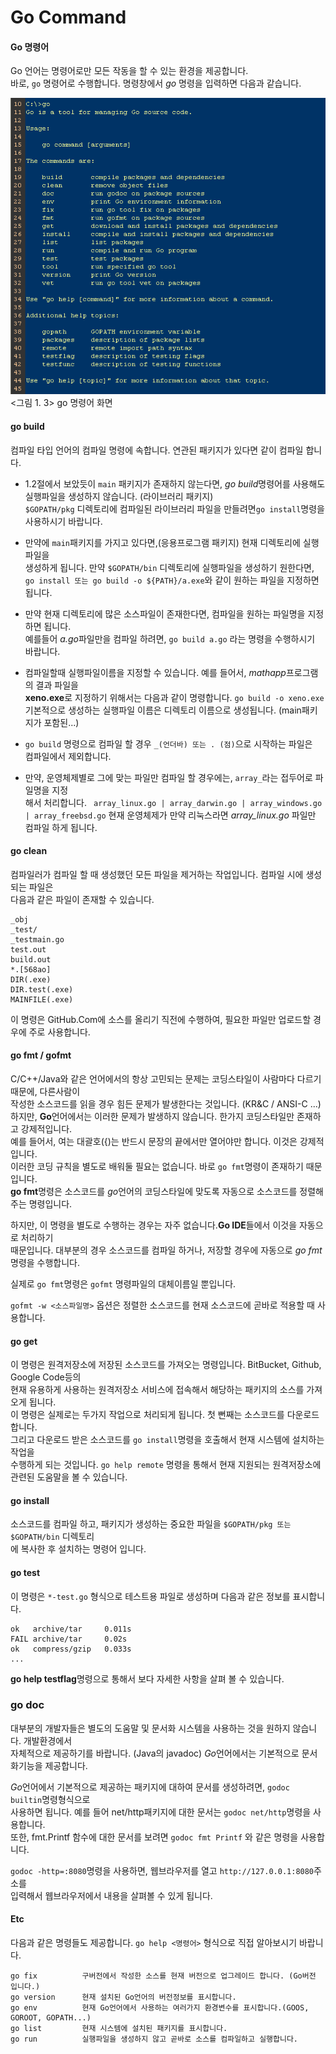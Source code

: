 # Go Command
#### Go 명령어
Go 언어는 명령어로만 모든 작동을 할 수 있는 환경을 제공합니다.    
바로, ```go``` 명령어로 수행합니다. 명령창에서 *go* 명령을 입력하면 다음과 같습니다.   


![](/images/1_3_go.png)    
 <그림 1. 3> go 명령어 화면      
 
 
 #### go build
 컴파일 타입 언어의 컴파일 명령에 속합니다. 연관된 패키지가 있다면 같이 컴파일 합니다.     
 
* 1.2절에서 보았듯이 ```main``` 패키지가 존재하지 않는다면, *go build*명령어를 사용해도      
   실행파일을 생성하지 않습니다. (라이브러리 패키지)    
   ```$GOPATH/pkg``` 디렉토리에 컴파일된 라이브러리 파일을 만들려면```go install```명령을    
   사용하시기 바랍니다. 

* 만약에 ```main```패키지를 가지고 있다면,(응용프로그램 패키지) 현재 디렉토리에 실행파일을    
  생성하게 됩니다. 만약 ```$GOPATH/bin``` 디렉토리에 실행파일을 생성하기 원한다면,     
  ```go install 또는 go build -o ${PATH}/a.exe```와 같이 원하는 파일을 지정하면 됩니다. 

* 만약 현재 디렉토리에 많은 소스파일이 존재한다면, 컴파일을 원하는 파일명을 지정하면 됩니다.    
  예를들어 *a.go*파일만을 컴파일 하려면, ```go build a.go``` 라는 명령을 수행하시기 바랍니다.    

* 컴파일할때 실행파일이름을 지정할 수 있습니다. 예를 들어서, *mathapp*프로그램의 결과 파일을   
  **xeno.exe**로 지정하기 위해서는 다음과 같이 명령합니다. ```go build -o xeno.exe```   
  기본적으로 생성하는 실행파일 이름은 디렉토리 이름으로 생성됩니다. (main패키지가 포함된...)   

* ```go build``` 명령으로 컴파일 할 경우 ```_(언더바) 또는 . (점)```으로 시작하는 파일은   
  컴파일에서 제외합니다. 

* 만약, 운영체제별로 그에 맞는 파일만 컴파일 할 경우에는, ```array_```라는 접두어로 파일명을 지정   
  해서 처리합니다.  ``` array_linux.go | array_darwin.go | array_windows.go | array_freebsd.go```
  현재 운영체제가 만약 리눅스라면 *array_linux.go* 파일만 컴파일 하게 됩니다. 

#### go clean
컴파일러가 컴파일 할 때 생성했던 모든 파일을 제거하는 작업입니다. 컴파일 시에 생성되는 파일은    
다음과 같은 파일이 존재할 수 있습니다. 
```
_obj
_test/
_testmain.go
test.out
build.out
*.[568ao]
DIR(.exe)
DIR.test(.exe)
MAINFILE(.exe)
```
이 명령은 GitHub.Com에 소스를 올리기 직전에 수행하여, 필요한 파일만 업로드할 경우에 주로 사용합니다. 


#### go fmt / gofmt
C/C++/Java와 같은 언어에서의 항상 고민되는 문제는 코딩스타일이 사람마다 다르기 때문에, 다른사람이   
작성한 소스코드를 읽을 경우 힘든 문제가 발생한다는 것입니다. (KR&C / ANSI-C ...)    
하지만, **Go**언어에서는 이러한 문제가 발생하지 않습니다. 한가지 코딩스타일만 존재하고 강제적입니다.   
예를 들어서, 여는 대괄호({)는 반드시 문장의 끝에서만 열어야만 합니다. 이것은 강제적입니다.   
이러한 코딩 규칙을 별도로 배워둘 필요는 없습니다. 바로 ```go fmt```명령이 존재하기 때문입니다.    
**go fmt**명령은 소스코드를 *go*언어의 코딩스타일에 맞도록 자동으로 소스코드를 정렬해 주는 명령입니다.

하지만, 이 명령을 별도로 수행하는 경우는 자주 없습니다.**Go IDE**들에서 이것을 자동으로 처리하기   
때문입니다. 대부분의 경우 소스코드를 컴파일 하거나, 저장할 경우에 자동으로 *go fmt*명령을 수행합니다.  

실제로 ```go fmt```명령은 ```gofmt``` 명령파일의 대체이름일 뿐입니다. 

```gofmt -w <소스파일명>``` 옵션은 정렬한 소스코드를 현재 소스코드에 곧바로 적용할 때 사용합니다.   

#### go get
이 명령은 원격저장소에 저장된 소스코드를 가져오는 명령입니다. BitBucket, Github, Google Code등의   
현재 유용하게 사용하는 원격저장소 서비스에 접속해서 해당하는 패키지의 소스를 가져오게 됩니다.   
이 명령은 실제로는 두가지 작업으로 처리되게 됩니다. 첫 뻔째는 소스코드를 다운로드 합니다.   
그리고 다운로드 받은 소스코드를 ```go install```명령을 호출해서 현재 시스템에 설치하는 작업을    
수행하게 되는 것입니다. 
```go help remote``` 명령을 통해서 현재 지원되는 원격저장소에 관련된 도움말을 볼 수 있습니다. 


#### go install
소스코드를 컴파일 하고, 패키지가 생성하는 중요한 파일을 ```$GOPATH/pkg 또는 $GOPATH/bin``` 디렉토리  
에 복사한 후 설치하는 명령어 입니다. 

#### go test
이 명령은 ```*-test.go``` 형식으로 테스트용 파일로 생성하며 다음과 같은 정보를 표시합니다. 
```
ok   archive/tar     0.011s
FAIL archive/tar     0.02s
ok   compress/gzip   0.033s
...
```
**go help testflag**명령으로 통해서 보다 자세한 사항을 살펴 볼 수 있습니다. 


### go doc
대부분의 개발자들은 별도의 도움말 및 문서화 시스템을 사용하는 것을 원하지 않습니다. 개발환경에서   
자체적으로 제공하기를 바랍니다. (Java의 javadoc) *Go*언어에서는 기본적으로 문서화기능을 제공합니다. 

*Go*언어에서 기본적으로 제공하는 패키지에 대하여 문서를 생성하려면, ```godoc builtin```명령형식으로   
사용하면 됩니다. 예를 들어 net/http패키지에 대한 문서는 ```godoc net/http```명령을 사용합니다.   
또한, fmt.Printf 함수에 대한 문서를 보려면 ```godoc fmt Printf``` 와 같은 명령을 사용합니다.    

```godoc -http=:8080```명령을 사용하면, 웹브라우저를 열고 ```http://127.0.0.1:8080```주소를    
입력해서 웹브라우저에서 내용을 살펴볼 수 있게 됩니다. 


#### Etc
다음과 같은 명령들도 제공합니다. ``` go help <명령어> ``` 형식으로 직접 알아보시기 바랍니다. 
```
go fix          구버전에서 작성한 소스를 현재 버전으로 업그레이드 합니다. (Go버전 입니다.)
go version      현재 설치된 Go언어의 버전정보를 표시합니다.
go env          현재 Go언어에서 사용하는 여러가지 환경변수를 표시합니다.(GOOS, GOROOT, GOPATH...)
go list         현재 시스템에 설치된 패키지를 표시합니다. 
go run          실행파일을 생성하지 않고 곧바로 소스를 컴파일하고 실행합니다. 
```





 
 
